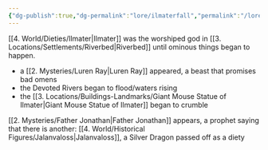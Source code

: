 ```yaml
---
{"dg-publish":true,"dg-permalink":"lore/ilmaterfall","permalink":"/lore/ilmaterfall/","dgHomeLink":true,"dgPassFrontmatter":false}
---
```


[[4. World/Dieties/Ilmater|Ilmater]] was the worshiped god in [[3. Locations/Settlements/Riverbed|Riverbed]] until ominous things began to happen.
- a [[2. Mysteries/Luren Ray|Luren Ray]] appeared, a beast that promises bad omens
- the Devoted Rivers began to flood/waters rising
- the [[3. Locations/Buildings-Landmarks/Giant Mouse Statue of Ilmater|Giant Mouse Statue of Ilmater]] began to crumble

[[2. Mysteries/Father Jonathan|Father Jonathan]] appears, a prophet saying that there is another: [[4. World/Historical Figures/Jalanvaloss|Jalanvaloss]], a Silver Dragon passed off as a diety